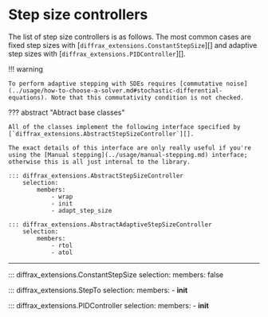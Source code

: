 # Step size controllers

The list of step size controllers is as follows. The most common cases are fixed step sizes with [`diffrax_extensions.ConstantStepSize`][] and adaptive step sizes with [`diffrax_extensions.PIDController`][].

!!! warning

    To perform adaptive stepping with SDEs requires [commutative noise](../usage/how-to-choose-a-solver.md#stochastic-differential-equations). Note that this commutativity condition is not checked.


??? abstract "Abtract base classes"

    All of the classes implement the following interface specified by [`diffrax_extensions.AbstractStepSizeController`][].

    The exact details of this interface are only really useful if you're using the [Manual stepping](../usage/manual-stepping.md) interface; otherwise this is all just internal to the library.

    ::: diffrax_extensions.AbstractStepSizeController
        selection:
            members:
                - wrap
                - init
                - adapt_step_size

    ::: diffrax_extensions.AbstractAdaptiveStepSizeController
        selection:
            members:
                - rtol
                - atol

---

::: diffrax_extensions.ConstantStepSize
    selection:
        members: false

::: diffrax_extensions.StepTo
    selection:
        members:
            - __init__

::: diffrax_extensions.PIDController
    selection:
        members:
            - __init__
